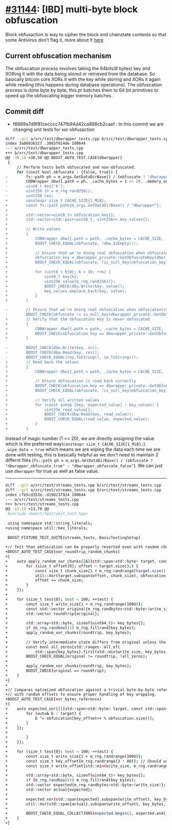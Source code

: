 # [#31144](https://github.com/bitcoin/bitcoin/pull/31144): [IBD] multi-byte block obfuscation

Block obfusaction is way to cipher the block and chainstate contents so that some Antivirus don't flag it, more about it [here](https://github.com/yuvicc/bitcoin-ibd/blob/master/block_obfuscation.md)

## Current obfuscation mechanism
The obfuscation process involves taking the 64bits(8 bytes) key and XORing it with the data being stored or retrieved from the database. So basically bitcoin core
XORs it with the key while storing and XORs it again while reading (this happens during database operations). 
The obfuscation process is done byte by byte, this pr batches them to 64 bit primitives to speed up the obfuscating bigger memory batches.

## Commit diff

- f6689a7d9f81cecccc747fb94d42ca898cb2caef : In this commit we are changing unit tests for xor obfusaction
```sh
diff --git a/src/test/dbwrapper_tests.cpp b/src/test/dbwrapper_tests.cpp
index 3a86036327..3865f014de 100644
--- a/src/test/dbwrapper_tests.cpp
+++ b/src/test/dbwrapper_tests.cpp
@@ -30,18 +30,50 @@ BOOST_AUTO_TEST_CASE(dbwrapper)
 {
     // Perform tests both obfuscated and non-obfuscated.
     for (const bool obfuscate : {false, true}) {
-        fs::path ph = m_args.GetDataDirBase() / (obfuscate ? "dbwrapper_obfuscate_true" : "dbwrapper_obfuscate_false");
-        CDBWrapper dbw({.path = ph, .cache_bytes = 1 << 20, .memory_only = true, .wipe_data = false, .obfuscate = obfuscate});
-        uint8_t key{'k'};
-        uint256 in = m_rng.rand256();
-        uint256 res;
+        constexpr size_t CACHE_SIZE{1_MiB};
+        const fs::path path{m_args.GetDataDirBase() / "dbwrapper"};
+
+        std::vector<uint8_t> obfuscation_key{};
+        std::vector<std::pair<uint8_t, uint256>> key_values{};
+
+        // Write values
+        {
+            CDBWrapper dbw{{.path = path, .cache_bytes = CACHE_SIZE, .wipe_data = true, .obfuscate = obfuscate}};
+            BOOST_CHECK_EQUAL(obfuscate, !dbw.IsEmpty());
+
+            // Ensure that we're doing real obfuscation when obfuscate=true
+            obfuscation_key = dbwrapper_private::GetObfuscateKey(dbw);
+            BOOST_CHECK_EQUAL(obfuscate, !is_null_key(obfuscation_key));
+
+            for (uint8_t k{0}; k < 10; ++k) {
+                uint8_t key{k};
+                uint256 value{m_rng.rand256()};
+                BOOST_CHECK(dbw.Write(key, value));
+                key_values.emplace_back(key, value);
+            }
+        }

-        // Ensure that we're doing real obfuscation when obfuscate=true
-        BOOST_CHECK(obfuscate != is_null_key(dbwrapper_private::GetObfuscateKey(dbw)));
+        // Verify that the obfuscation key is never obfuscated
+        {
+            CDBWrapper dbw{{.path = path, .cache_bytes = CACHE_SIZE, .obfuscate = false}};
+            BOOST_CHECK(obfuscation_key == dbwrapper_private::GetObfuscateKey(dbw));
+        }
 
-        BOOST_CHECK(dbw.Write(key, in));
-        BOOST_CHECK(dbw.Read(key, res));
-        BOOST_CHECK_EQUAL(res.ToString(), in.ToString());
+        // Read back the values
+        {
+            CDBWrapper dbw{{.path = path, .cache_bytes = CACHE_SIZE, .obfuscate = obfuscate}};
+
+            // Ensure obfuscation is read back correctly
+            BOOST_CHECK(obfuscation_key == dbwrapper_private::GetObfuscateKey(dbw));
+            BOOST_CHECK_EQUAL(obfuscate, !is_null_key(obfuscation_key));
+
+            // Verify all written values
+            for (const auto& [key, expected_value] : key_values) {
+                uint256 read_value{};
+                BOOST_CHECK(dbw.Read(key, read_value));
+                BOOST_CHECK_EQUAL(read_value, expected_value);
+            }
+        }
```
Instead of magic number (1 << 20), we are directly assigning the value which is the preferred way(`constexpr size_t CACHE_SIZE{1_MiB};`). `.wipe_data = true` which means we are wiping the data each 
time we are done with testing, this is basically helpful as we don't need to maintain 2 differnt files 
(`fs::path ph = m_args.GetDataDirBase() / (obfuscate ? "dbwrapper_obfuscate_true" : "dbwrapper_obfuscate_false"`).
We can just use `dbwrapper` for true as well as false value. 

------------------------------------------------------------------------------------------------------------------------------------------------------

```sh
diff --git a/src/test/streams_tests.cpp b/src/test/streams_tests.cpp
diff --git a/src/test/streams_tests.cpp b/src/test/streams_tests.cpp
index c7b5cd353e..d19d23f924 100644
--- a/src/test/streams_tests.cpp
+++ b/src/test/streams_tests.cpp
@@ -13,19 +13,78 @@
 #include <boost/test/unit_test.hpp>
 
 using namespace std::string_literals;
+using namespace util::hex_literals;
 
 BOOST_FIXTURE_TEST_SUITE(streams_tests, BasicTestingSetup)
 
+// Test that obfuscation can be properly reverted even with random chunk sizes.
+BOOST_AUTO_TEST_CASE(xor_roundtrip_random_chunks)
+{
+    auto apply_random_xor_chunks{[&](std::span<std::byte> target, const std::span<std::byte, sizeof(uint64_t)> obfuscation) {
+        for (size_t offset{0}; offset < target.size();) {
+            const size_t chunk_size{1 + m_rng.randrange(target.size() - offset)};
+            util::Xor(target.subspan(offset, chunk_size), obfuscation, offset);
+            offset += chunk_size;
+        }
+    }};
+
+    for (size_t test{0}; test < 100; ++test) {
+        const size_t write_size{1 + m_rng.randrange(100U)};
+        const std::vector original{m_rng.randbytes<std::byte>(write_size)};
+        std::vector roundtrip{original};
+
+        std::array<std::byte, sizeof(uint64_t)> key_bytes{};
+        if (m_rng.randbool()) m_rng.fillrand(key_bytes);
+        apply_random_xor_chunks(roundtrip, key_bytes);
+
+        // Verify intermediate state differs from original unless the key is all zeros
+        const bool all_zeros{std::ranges::all_of(
+            std::span{key_bytes}.first(std::min(write_size, key_bytes.size())), [](auto b) { return b == std::byte{0}; })};
+        BOOST_CHECK_EQUAL(original != roundtrip, !all_zeros);
+
+        apply_random_xor_chunks(roundtrip, key_bytes);
+        BOOST_CHECK(original == roundtrip);
+    }
+}
+
+// Compares optimized obfuscation against a trivial byte-by-byte reference implementation
+// with random offsets to ensure proper handling of key wrapping.
+BOOST_AUTO_TEST_CASE(xor_bytes_reference)
+{
+    auto expected_xor{[](std::span<std::byte> target, const std::span<const std::byte, sizeof(uint64_t)> obfuscation, size_t key_offset) {
+        for (auto& b : target) {
+            b ^= obfuscation[key_offset++ % obfuscation.size()];
+        }
+    }};
+
+        }
+    }};
+
+    for (size_t test{0}; test < 100; ++test) {
+        const size_t write_size{1 + m_rng.randrange(100U)};
+        const size_t key_offset{m_rng.randrange(3 * 8U)}; // Should wrap around
+        const size_t write_offset{std::min(write_size, m_rng.randrange(sizeof(uint64_t) * 2))};
+
+        std::array<std::byte, sizeof(uint64_t)> key_bytes{};
+        if (m_rng.randbool()) m_rng.fillrand(key_bytes);
+        std::vector expected{m_rng.randbytes<std::byte>(write_size)};
+        std::vector actual{expected};
+
+        expected_xor(std::span{expected}.subspan(write_offset), key_bytes, key_offset);
+        util::Xor(std::span{actual}.subspan(write_offset), key_bytes, key_offset);
+
+        BOOST_CHECK_EQUAL_COLLECTIONS(expected.begin(), expected.end(), actual.begin(), actual.end());
+    }
+}
```




 



